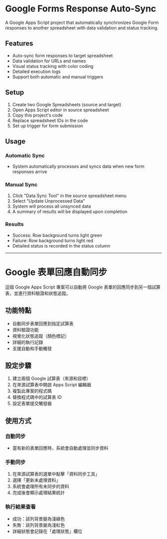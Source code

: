 # Google Forms Response Auto-Sync

A Google Apps Script project that automatically synchronizes Google Form responses to another spreadsheet with data validation and status tracking.

## Features
- Auto-sync form responses to target spreadsheet
- Data validation for URLs and names
- Visual status tracking with color coding
- Detailed execution logs
- Support both automatic and manual triggers

## Setup
1. Create two Google Spreadsheets (source and target)
2. Open Apps Script editor in source spreadsheet
3. Copy this project's code
4. Replace spreadsheet IDs in the code
5. Set up trigger for form submission

## Usage

### Automatic Sync
- System automatically processes and syncs data when new form responses arrive

### Manual Sync
1. Click "Data Sync Tool" in the source spreadsheet menu
2. Select "Update Unprocessed Data"
3. System will process all unsynced data
4. A summary of results will be displayed upon completion

### Results
- Success: Row background turns light green
- Failure: Row background turns light red
- Detailed status is recorded in the status column

---

# Google 表單回應自動同步

這個 Google Apps Script 專案可以自動將 Google 表單的回應同步到另一個試算表，並進行資料驗證和狀態追蹤。

## 功能特點
- 自動同步表單回應到指定試算表
- 資料驗證功能
- 視覺化狀態追蹤（顏色標記）
- 詳細的執行記錄
- 支援自動和手動觸發

## 設定步驟
1. 建立兩個 Google 試算表（來源和目標）
2. 在來源試算表中開啟 Apps Script 編輯器
3. 複製此專案的程式碼
4. 替換程式碼中的試算表 ID
5. 設定表單提交觸發器

## 使用方式

### 自動同步
- 當有新的表單回應時，系統會自動處理並同步資料

### 手動同步
1. 在來源試算表的選單中點擊「資料同步工具」
2. 選擇「更新未處理資料」
3. 系統會處理所有未同步的資料
4. 完成後會顯示處理結果統計

### 執行結果查看
- 成功：該列背景變為淺綠色
- 失敗：該列背景變為淺紅色
- 詳細狀態會記錄在「處理狀態」欄位

